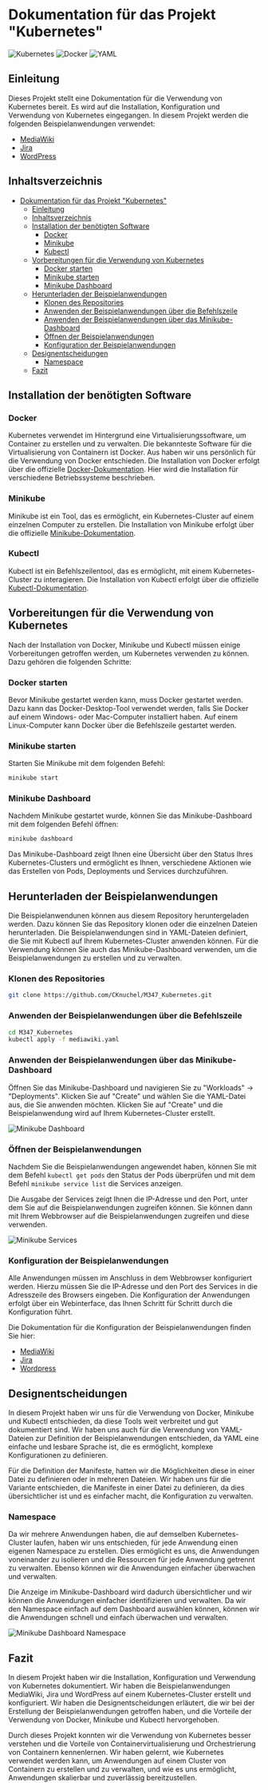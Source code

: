 # Dokumentation für das Projekt "Kubernetes"

![Kubernetes](https://img.shields.io/badge/kubernetes-%23326ce5.svg?style=for-the-badge&logo=kubernetes&logoColor=white)
![Docker](https://img.shields.io/badge/docker-%230db7ed.svg?style=for-the-badge&logo=docker&logoColor=white)
![YAML](https://img.shields.io/badge/yaml-%23ffffff.svg?style=for-the-badge&logo=yaml&logoColor=151515)


## Einleitung
Dieses Projekt stellt eine Dokumentation für die Verwendung von Kubernetes bereit. Es wird auf die Installation, Konfiguration und Verwendung von Kubernetes eingegangen. In diesem Projekt werden die folgenden Beispielanwendungen verwendet:
- [MediaWiki](https://www.mediawiki.org/wiki/MediaWiki)
- [Jira](https://www.atlassian.com/software/jira)
- [WordPress](https://wordpress.org/)

## Inhaltsverzeichnis
- [Dokumentation für das Projekt "Kubernetes"](#dokumentation-für-das-projekt-kubernetes)
  - [Einleitung](#einleitung)
  - [Inhaltsverzeichnis](#inhaltsverzeichnis)
  - [Installation der benötigten Software](#installation-der-benötigten-software)
    - [Docker](#docker)
    - [Minikube](#minikube)
    - [Kubectl](#kubectl)
  - [Vorbereitungen für die Verwendung von Kubernetes](#vorbereitungen-für-die-verwendung-von-kubernetes)
    - [Docker starten](#docker-starten)
    - [Minikube starten](#minikube-starten)
    - [Minikube Dashboard](#minikube-dashboard)
  - [Herunterladen der Beispielanwendungen](#herunterladen-der-beispielanwendungen)
    - [Klonen des Repositories](#klonen-des-repositories)
    - [Anwenden der Beispielanwendungen über die Befehlszeile](#anwenden-der-beispielanwendungen-über-die-befehlszeile)
    - [Anwenden der Beispielanwendungen über das Minikube-Dashboard](#anwenden-der-beispielanwendungen-über-das-minikube-dashboard)
    - [Öffnen der Beispielanwendungen](#öffnen-der-beispielanwendungen)
    - [Konfiguration der Beispielanwendungen](#konfiguration-der-beispielanwendungen)
  - [Designentscheidungen](#designentscheidungen)
    - [Namespace](#namespace)
  - [Fazit](#fazit)


## Installation der benötigten Software

### Docker
Kubernetes verwendet im Hintergrund eine Virtualisierungssoftware, um Container zu erstellen und zu verwalten. Die bekannteste Software für die Virtualisierung von Containern ist Docker. Aus haben wir uns persönlich für die Verwendung von Docker entschieden. Die Installation von Docker erfolgt über die offizielle [Docker-Dokumentation](https://docs.docker.com/get-docker/). Hier wird die Installation für verschiedene Betriebssysteme beschrieben.

### Minikube
Minikube ist ein Tool, das es ermöglicht, ein Kubernetes-Cluster auf einem einzelnen Computer zu erstellen. Die Installation von Minikube erfolgt über die offizielle [Minikube-Dokumentation](https://minikube.sigs.k8s.io/docs/start/).

### Kubectl
Kubectl ist ein Befehlszeilentool, das es ermöglicht, mit einem Kubernetes-Cluster zu interagieren. Die Installation von Kubectl erfolgt über die offizielle [Kubectl-Dokumentation](https://kubernetes.io/docs/tasks/tools/install-kubectl/).


## Vorbereitungen für die Verwendung von Kubernetes
Nach der Installation von Docker, Minikube und Kubectl müssen einige Vorbereitungen getroffen werden, um Kubernetes verwenden zu können. Dazu gehören die folgenden Schritte:

### Docker starten
Bevor Minikube gestartet werden kann, muss Docker gestartet werden. Dazu kann das Docker-Desktop-Tool verwendet werden, falls Sie Docker auf einem Windows- oder Mac-Computer installiert haben. Auf einem Linux-Computer kann Docker über die Befehlszeile gestartet werden.

### Minikube starten
Starten Sie Minikube mit dem folgenden Befehl:
```bash
minikube start
```

### Minikube Dashboard
Nachdem Minikube gestartet wurde, können Sie das Minikube-Dashboard mit dem folgenden Befehl öffnen:
```bash
minikube dashboard
```

Das Minikube-Dashboard zeigt Ihnen eine Übersicht über den Status Ihres Kubernetes-Clusters und ermöglicht es Ihnen, verschiedene Aktionen wie das Erstellen von Pods, Deployments und Services durchzuführen.


## Herunterladen der Beispielanwendungen
Die Beispielanwendunen können aus diesem Repository heruntergeladen werden. Dazu können Sie das Repository klonen oder die einzelnen Dateien herunterladen. Die Beispielanwendungen sind in YAML-Dateien definiert, die Sie mit Kubectl auf Ihrem Kubernetes-Cluster anwenden können.
Für die Verwendung können Sie auch das Minikube-Dashboard verwenden, um die Beispielanwendungen zu erstellen und zu verwalten.

### Klonen des Repositories
```bash
git clone https://github.com/CKnuchel/M347_Kubernetes.git
```

### Anwenden der Beispielanwendungen über die Befehlszeile
```bash
cd M347_Kubernetes
kubectl apply -f mediawiki.yaml
```

### Anwenden der Beispielanwendungen über das Minikube-Dashboard
Öffnen Sie das Minikube-Dashboard und navigieren Sie zu "Workloads" -> "Deployments". Klicken Sie auf "Create" und wählen Sie die YAML-Datei aus, die Sie anwenden möchten. Klicken Sie auf "Create" und die Beispielanwendung wird auf Ihrem Kubernetes-Cluster erstellt.

![Minikube Dashboard](./Assets/Minikube_Dashboard_Deployment.png)

### Öffnen der Beispielanwendungen
Nachdem Sie die Beispielanwendungen angewendet haben, können Sie mit dem Befehl `kubectl get pods` den Status der Pods überprüfen und mit dem Befehl `minikube service list` die Services anzeigen.

Die Ausgabe der Services zeigt Ihnen die IP-Adresse und den Port, unter dem Sie auf die Beispielanwendungen zugreifen können. Sie können dann mit Ihrem Webbrowser auf die Beispielanwendungen zugreifen und diese verwenden.

![Minikube Services](./Assets/Minikube_Service_List.png)

### Konfiguration der Beispielanwendungen
Alle Anwendungen müssen im Anschluss in dem Webbrowser konfiguriert werden. Hierzu müssen Sie die IP-Adresse und den Port des Services in die Adresszeile des Browsers eingeben. Die Konfiguration der Anwendungen erfolgt über ein Webinterface, das Ihnen Schritt für Schritt durch die Konfiguration führt.

Die Dokumentation für die Konfiguration der Beispielanwendungen finden Sie hier:
- [MediaWiki](./Mediawiki/mediawiki.md#installationsanleitung)
- [Jira](./Jira/jira.md#installationsanleitung)
- [Wordpress](./Wordpress/wordpress.md#installationsanleitung)

## Designentscheidungen
In diesem Projekt haben wir uns für die Verwendung von Docker, Minikube und Kubectl entschieden, da diese Tools weit verbreitet und gut dokumentiert sind. Wir haben uns auch für die Verwendung von YAML-Dateien zur Definition der Beispielanwendungen entschieden, da YAML eine einfache und lesbare Sprache ist, die es ermöglicht, komplexe Konfigurationen zu definieren.

Für die Definition der Manifeste, hatten wir die Möglichkeiten diese in einer Datei zu definieren oder in mehreren Dateien. Wir haben uns für die Variante entschieden, die Manifeste in einer Datei zu definieren, da dies übersichtlicher ist und es einfacher macht, die Konfiguration zu verwalten.

### Namespace
Da wir mehrere Anwendungen haben, die auf demselben Kubernetes-Cluster laufen, haben wir uns entschieden, für jede Anwendung einen eigenen Namespace zu erstellen. Dies ermöglicht es uns, die Anwendungen voneinander zu isolieren und die Ressourcen für jede Anwendung getrennt zu verwalten. Ebenso können wir die Anwendungen einfacher überwachen und verwalten.

Die Anzeige im Minikube-Dashboard wird dadurch übersichtlicher und wir können die Anwendungen einfacher identifizieren und verwalten. Da wir den Namespace einfach auf dem Dashboard auswählen können, können wir die Anwendungen schnell und einfach überwachen und verwalten.

![Minikube Dashboard Namespace](./Assets/Minikube_Namespace_Selection.png)

## Fazit
In diesem Projekt haben wir die Installation, Konfiguration und Verwendung von Kubernetes dokumentiert. Wir haben die Beispielanwendungen MediaWiki, Jira und WordPress auf einem Kubernetes-Cluster erstellt und konfiguriert. Wir haben die Designentscheidungen erläutert, die wir bei der Erstellung der Beispielanwendungen getroffen haben, und die Vorteile der Verwendung von Docker, Minikube und Kubectl hervorgehoben.

Durch dieses Projekt konnten wir die Verwendung von Kubernetes besser verstehen und die Vorteile von Containervirtualisierung und Orchestrierung von Containern kennenlernen. Wir haben gelernt, wie Kubernetes verwendet werden kann, um Anwendungen auf einem Cluster von Containern zu erstellen und zu verwalten, und wie es uns ermöglicht, Anwendungen skalierbar und zuverlässig bereitzustellen.